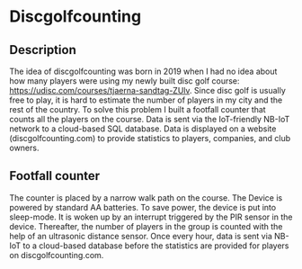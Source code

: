 # Discgolfcounting

## Description
The idea of discgolfcounting was born in 2019 when I had no idea about how many players were using my newly built disc golf course: https://udisc.com/courses/tjaerna-sandtag-ZUlv. Since disc golf is usually free to play, it is hard to estimate the number of players in my city and the rest of the country. To solve this problem I built a footfall counter that counts all the players on the course. Data is sent via the IoT-friendly NB-IoT network to a cloud-based SQL database. Data is displayed on a website (discgolfcounting.com) to provide statistics to players, companies, and club owners.

## Footfall counter
The counter is placed by a narrow walk path on the course. The Device is powered by standard AA batteries. To save power, the device is put into sleep-mode. It is woken up by an interrupt triggered by the PIR sensor in the device. Thereafter, the number of players in the group is counted with the help of an ultrasonic distance sensor. Once every hour, data is sent via NB-IoT to a cloud-based database before the statistics are provided for players on discgolfcounting.com.



